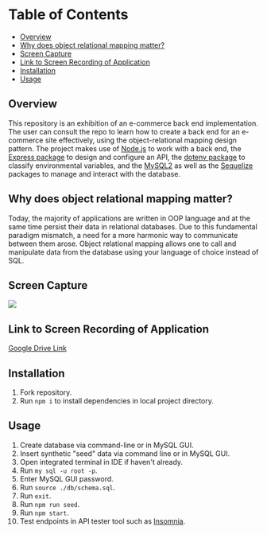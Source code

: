 # Table of Contents

  - [Overview](#overview)
  - [Why does object relational mapping matter?](#why-does-object-relational-mapping-matter?)
  - [Screen Capture](#screen-capture)
  - [Link to Screen Recording of Application](#link-to-screen-recording-of-application)
  - [Installation](#installation)
  - [Usage](#usage)
  
## Overview
 This repository is an exhibition of an e-commerce back end implementation. The user can consult the repo to learn how to create a back end for an e-commerce site effectively, using the object-relational mapping design pattern. The project makes use of <a href="https://nodejs.org/en/" target="_blank">Node.js</a> to work with a back end, the <a href="https://www.npmjs.com/package/express" target="_blank">Express package</a> to design and configure an API, the <a href="https://www.npmjs.com/package/dotenv" target="_blank">dotenv package</a> to classify environmental variables, and the <a href="https://www.npmjs.com/package/mysql2" target="_blank">MySQL2</a> as well as the <a href="https://www.npmjs.com/package/sequelize" target="_blank">Sequelize</a> packages to manage and interact with the database.


## Why does object relational mapping matter?
 Today, the majority of applications are written in OOP language and at the same time persist their data in relational databases. Due to this fundamental paradigm mismatch, a need for a more harmonic way to communicate between them arose. Object relational mapping allows one to call and manipulate data from the database using your language of choice instead of SQL.

## Screen Capture
![](https://user-images.githubusercontent.com/81927296/200155718-b33fa1bf-6313-4db9-8ad2-cafcbf984e17.gif)

## Link to Screen Recording of Application
[Google Drive Link](https://drive.google.com/file/d/1Dbh4QWcO7Wmhn6AkF-OH7cngSzKeRiR3/view?usp=share_link)

## Installation

  1. Fork repository.
  2. Run ```npm i``` to install dependencies in local project directory.
  
## Usage

  1. Create database via command-line or in MySQL GUI.
  2. Insert synthetic "seed" data via command line or in MySQL GUI.
  3. Open integrated terminal in IDE if haven't already.
  4. Run ```my sql -u root -p```.
  5. Enter MySQL GUI password.
  6. Run ```source ./db/schema.sql```.
  7. Run ```exit```.
  8. Run ```npm run seed```.
  9. Run ```npm start```.
  10. Test endpoints in API tester tool such as [Insomnia](https://insomnia.rest/).
